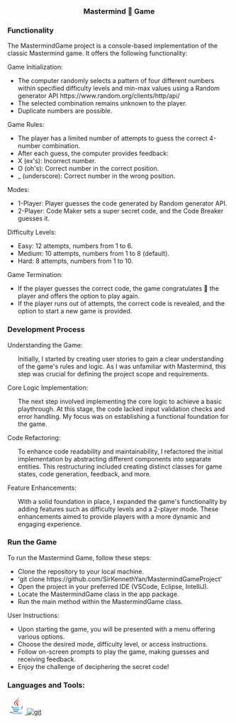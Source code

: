 <h3 align="center">Mastermind 🤯 Game</h3>

### Functionality

The MastermindGame project is a console-based implementation of the classic Mastermind game. It offers the following functionality:

Game Initialization:

<ul>
    <li>The computer randomly selects a pattern of four different numbers within specified difficulty levels and min-max values using a Random generator API https://www.random.org/clients/http/api/</li>
    <li>The selected combination remains unknown to the player.</li>
    <li>Duplicate numbers are possible.</li>
</ul>

Game Rules:

<ul>
    <li>The player has a limited number of attempts to guess the correct 4-number combination.</li>
    <li>After each guess, the computer provides feedback:</li>
    <li>X (ex's): Incorrect number.</li>
    <li>O (oh's): Correct number in the correct position.</li>
    <li>_ (underscore): Correct number in the wrong position.</li>
</ul>

Modes:

<ul>
    <li>1-Player: Player guesses the code generated by Random generator API.</li>
    <li>2-Player: Code Maker sets a super secret code, and the Code Breaker guesses it.</li>
</ul>

Difficulty Levels:

<ul>
    <li>Easy: 12 attempts, numbers from 1 to 6.</li>
    <li>Medium: 10 attempts, numbers from 1 to 8 (default).</li>
    <li>Hard: 8 attempts, numbers from 1 to 10.</li>
</ul>

Game Termination:

<ul>
    <li>If the player guesses the correct code, the game congratulates 🎉 the player and offers the option to play again.</li>
    <li>If the player runs out of attempts, the correct code is revealed, and the option to start a new game is provided.</li>
</ul>

### Development Process

Understanding the Game:

<ul>
Initially, I started by creating user stories to gain a clear understanding of the game's rules and logic. As I was unfamiliar with Mastermind, this step was crucial for defining the project scope and requirements.
</ul>

Core Logic Implementation:

<ul>
The next step involved implementing the core logic to achieve a basic playthrough. At this stage, the code lacked input validation checks and error handling. My focus was on establishing a functional foundation for the game.
</ul>

Code Refactoring:

<ul>

To enhance code readability and maintainability, I refactored the initial implementation by abstracting different components into separate entities. This restructuring included creating distinct classes for game states, code generation, feedback, and more.

</ul>

Feature Enhancements:

<ul>

With a solid foundation in place, I expanded the game's functionality by adding features such as difficulty levels and a 2-player mode. These enhancements aimed to provide players with a more dynamic and engaging experience.

</ul>

### Run the Game

To run the Mastermind Game, follow these steps:

<ul>
    <li>Clone the repository to your local machine.</li>
    <li>'git clone https://github.com/SirKennethYan/MastermindGameProject'</li>
    <li>Open the project in your preferred IDE (VSCode, Eclipse, IntelliJ).</li>
    <li>Locate the MastermindGame class in the app package.</li>
    <li>Run the main method within the MastermindGame class.</li>
</ul>

User Instructions:

<ul>
    <li>Upon starting the game, you will be presented with a menu offering various options.</li>
    <li>Choose the desired mode, difficulty level, or access instructions.</li>
    <li>Follow on-screen prompts to play the game, making guesses and receiving feedback.</li>
    <li>Enjoy the challenge of deciphering the secret code!</li>
</ul>

<h3 align="left">Languages and Tools:</h3>
<p>
  <a href="https://www.java.com" target="_blank" rel="noreferrer">
    <img src="https://raw.githubusercontent.com/devicons/devicon/master/icons/java/java-original.svg" alt="java" width="40" height="40"/>
  </a>
  <a href="https://git-scm.com/" target="_blank" rel="noreferrer">
    <img src="https://www.vectorlogo.zone/logos/git-scm/git-scm-icon.svg" alt="git" width="40" height="40"/>
  </a>
</p>
